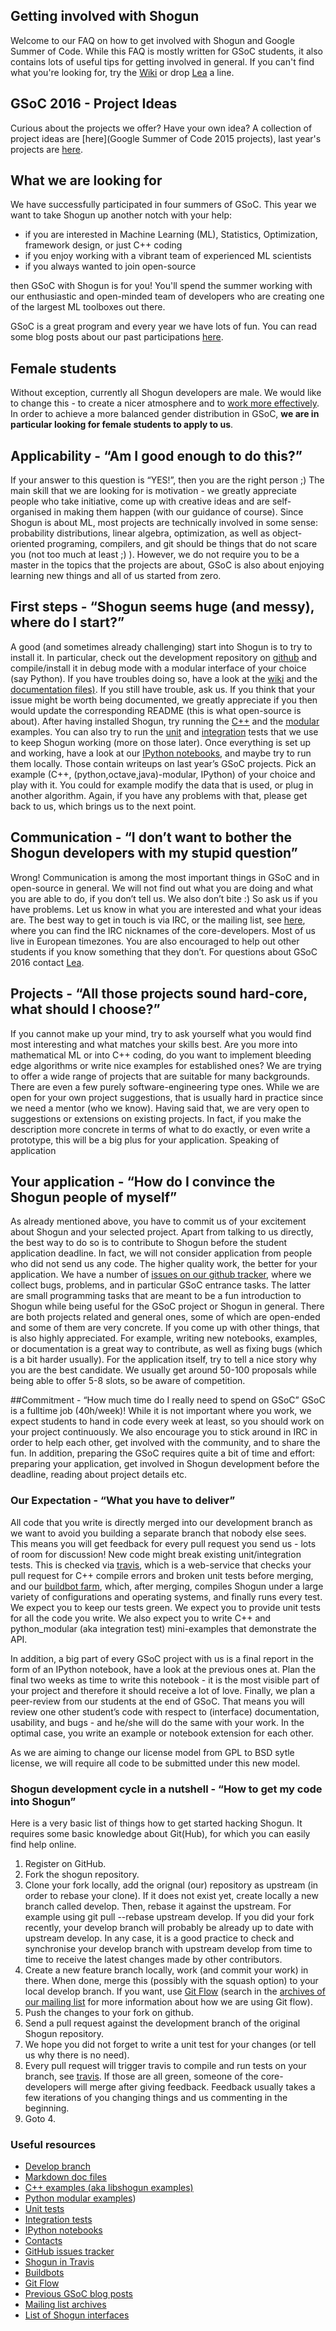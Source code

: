 ## Getting involved with Shogun
Welcome to our FAQ on how to get involved with Shogun and Google Summer of Code. While this FAQ is mostly written for GSoC students, it also contains lots of useful tips for getting involved in general. If you can't find what you're looking for, try the [Wiki](https://github.com/shogun-toolbox/shogun/wiki) or drop [Lea](https://github.com/shogun-toolbox/shogun/wiki/Lea-Goetz) a line. 

## GSoC 2016 - Project Ideas
Curious about the projects we offer? Have your own idea? A collection of project ideas are [here](Google Summer of Code 2015 projects), last year's projects are [here](http://www.shogun-toolbox.org/page/Events/gsoc2014_ideas). 

## What we are looking for
We have successfully participated in four summers of GSoC. This year we want to take Shogun up another notch with your help:


 * if you are interested in Machine Learning (ML), Statistics, Optimization, framework design, or just C++ coding
 * if you enjoy working with a vibrant team of experienced ML scientists
 * if you always wanted to join open-source 

then GSoC with Shogun is for you! You'll spend the summer working with our enthusiastic and open-minded team of developers who are creating one of the largest ML toolboxes out there.

GSoC is a great program and every year we have lots of fun. You can read some blog posts about our past participations [here](GSoC_follow_ups).

## Female students
Without exception, currently all Shogun developers are male. We would like to change this - to create a nicer atmosphere and to [work more effectively](http://www.nytimes.com/2015/01/18/opinion/sunday/why-some-teams-are-smarter-than-others.html?_r=0). In order to achieve a more balanced gender distribution in GSoC, **we are in particular looking for female students to apply to us**.

## Applicability - “Am I good enough to do this?”
If your answer to this question is “YES!”, then you are the right person ;) The main skill that we are looking for is motivation - we greatly appreciate people who take initiative, come up with creative ideas and are self-organised in making them happen (with our guidance of course). Since Shogun is about ML, most projects are technically involved in some sense: probability distributions, linear algebra, optimization, as well as object-oriented programing, compilers, and git should be things that do not scare you (not too much at least ;) ). However, we do not require you to be a master in the topics that the projects are about, GSoC is also about enjoying learning new things and all of us started from zero.

## First steps - “Shogun seems huge (and messy), where do I start?”
A good (and sometimes already challenging) start into Shogun is to try to install it. In particular, check out the development repository on [github](https://github.com/shogun-toolbox/shogun/tree/develop) and compile/install it in debug mode with a modular interface of your choice (say Python). If you have troubles doing so, have a look at the [wiki](https://github.com/shogun-toolbox/shogun/wiki) and the [documentation files)](https://github.com/shogun-toolbox/shogun/tree/develop/doc). If you still have trouble, ask us. If you think that your issue might be worth being documented, we greatly appreciate if you then would update the corresponding README (this is what open-source is about). After having installed Shogun, try running the [C++](https://github.com/shogun-toolbox/shogun/tree/develop/examples/undocumented/libshogun) and the [modular](https://github.com/shogun-toolbox/shogun/tree/develop/examples/undocumented/python_modular) examples. You can also try to run the [unit](https://github.com/shogun-toolbox/shogun/tree/develop/tests/unit) and [integration](https://github.com/shogun-toolbox/shogun/tree/develop/tests/integration) tests that we use to keep Shogun working (more on those later). Once everything is set up and working, have a look at our [IPython notebooks](http://www.shogun-toolbox.org/page/documentation/notebook), and maybe try to run them locally. Those contain writeups on last year’s GSoC projects. Pick an example (C++, (python,octave,java)-modular, IPython) of your choice and play with it. You could for example modify the data that is used, or plug in another algorithm. Again, if you have any problems with that, please get back to us, which brings us to the next point.

## Communication - “I don’t want to bother the Shogun developers with my stupid question”
Wrong! Communication is among the most important things in GSoC and in open-source in general. We will not find out what you are doing and what you are able to do, if you don’t tell us. We also don’t bite :) So ask us if you have problems. Let us know in what you are interested and what your ideas are. The best way to get in touch is via IRC, or the mailing list, see [here](http://www.shogun-toolbox.org/page/contact/contacts), where you can find the IRC nicknames of the core-developers. Most of us live in European timezones. You are also encouraged to help out other students if you know something that they don’t. For questions about GSoC 2016 contact [Lea](https://github.com/shogun-toolbox/shogun/wiki/Lea-Goetz).

## Projects - “All those projects sound hard-core, what should I choose?”
If you cannot make up your mind, try to ask yourself what you would find most interesting and what matches your skills best. Are you more into mathematical ML or into C++ coding, do you want to implement bleeding edge algorithms or write nice examples for established ones? We are trying to offer a wide range of projects that are suitable for many backgrounds. There are even a few purely software-engineering type ones. While we are open for your own project suggestions, that is usually hard in practice since we need a mentor (who we know). Having said that, we are very open to suggestions or extensions on existing projects. In fact, if you make the description more concrete in terms of what to do exactly, or even write a prototype, this will be a big plus for your application. Speaking of application

## Your application - “How do I convince the Shogun people of myself”
As already mentioned above, you have to commit us of your excitement about Shogun and your selected project. Apart from talking to us directly, the best way to do so is to contribute to Shogun before the student application deadline. In fact, we will not consider application from people who did not send us any code. The higher quality work, the better for your application. We have a number of [issues on our github tracker](https://github.com/shogun-toolbox/shogun/issues), where we collect bugs, problems, and in particular GSoC entrance tasks. The latter are small programming tasks that are meant to be a fun introduction to Shogun while being useful for the GSoC project or Shogun in general. There are both projects related and general ones, some of which are open-ended and some of them are very concrete. If you come up with other things, that is also highly appreciated. For example, writing new notebooks, examples, or documentation is a great way to contribute, as well as fixing bugs (which is a bit harder usually). For the application itself, try to tell a nice story why you are the best candidate. We usually get around 50-100 proposals while being able to offer 5-8 slots, so be aware of competition.

##Commitment - “How much time do I really need to spend on GSoC”
GSoC is a fulltime job (40h/week)! While it is not important where you work, we expect students to hand in code every week at least, so you should work on your project continuously. We also encourage you to stick around in IRC in order to help each other, get involved with the community, and to share the fun. In addition, preparing the GSoC requires quite a bit of time and effort: preparing your application, get involved in Shogun development before the deadline, reading about project details etc.

### Our Expectation - “What you have to deliver”
All code that you write is directly merged into our development branch as we want to avoid you building a separate branch that nobody else sees. This means you will get feedback for every pull request you send us - lots of room for discussion! New code might break existing unit/integration tests. This is checked via [travis](https://travis-ci.org/shogun-toolbox/shogun), which is a web-service that checks your pull request for C++ compile errors and broken unit tests before merging, and our [buildbot farm](http://buildbot.shogun-toolbox.org/waterfall), which, after merging, compiles Shogun under a large variety of configurations and operating systems, and finally runs every test. We expect you to keep our tests green. We expect you to provide unit tests for all the code you write. We also expect you to write C++ and python_modular (aka integration test) mini-examples that demonstrate the API.

In addition, a big part of every GSoC project with us is a final report in the form of an IPython notebook, have a look at the previous ones at. Plan the final two weeks as time to write this notebook - it is the most visible part of your project and therefore it should receive a lot of love. Finally, we plan a peer-review from our students at the end of GSoC. That means you will review one other student’s code with respect to (interface) documentation, usability, and bugs - and he/she will do the same with your work. In the optimal case, you write an example or notebook extension for each other.

As we are aiming to change our license model from GPL to BSD sytle license, we will require all code to be submitted under this new model.

### Shogun development cycle in a nutshell - “How to get my code into Shogun”
Here is a very basic list of things how to get started hacking Shogun. It requires some basic knowledge about Git(Hub), for which you can easily find help online.

1. Register on GitHub.
2. Fork the shogun repository.
3. Clone your fork locally, add the orignal (our) repository as upstream (in order to rebase your clone). If it does not exist yet, create locally a new branch called develop. Then, rebase it against the upstream. For example using git pull --rebase upstream develop. If you did your fork recently, your develop branch will probably be already up to date with upstream develop. In any case, it is a good practice to check and synchronise your develop branch with upstream develop from time to time to receive the latest changes made by other contributors.
4. Create a new feature branch locally, work (and commit your work) in there. When done, merge this (possibly with the squash option) to your local develop branch. If you want, use [Git Flow](http://nvie.com/posts/a-successful-git-branching-model/) (search in the [archives of our mailing list](http://blog.gmane.org/gmane.comp.ai.machine-learning.shogun) for more information about how we are using Git flow).
5. Push the changes to your fork on github.
6. Send a pull request against the development branch of the original Shogun repository.
7. We hope you did not forget to write a unit test for your changes (or tell us why there is no need).
8. Every pull request will trigger travis to compile and run tests on your branch, see [travis](https://travis-ci.org/shogun-toolbox/shogun). If those are all green, someone of the core-developers will merge after giving feedback. Feedback usually takes a few iterations of you changing things and us commenting in the beginning.
9. Goto 4.

### Useful resources
 * [Develop branch](https://github.com/shogun-toolbox/shogun/tree/develop)
 * [Markdown doc files]([https://github.com/shogun-toolbox/shogun/tree/develop/doc])
 * [C++ examples (aka libshogun examples)]((https://github.com/shogun-toolbox/shogun/tree/develop/examples/undocumented/libshogun))
 * [Python modular examples](https://github.com/shogun-toolbox/shogun/tree/develop/examples/undocumented/python_modular))
 * [Unit tests](https://github.com/shogun-toolbox/shogun/tree/develop/tests/unit)
 * [Integration tests](https://github.com/shogun-toolbox/shogun/tree/develop/tests/integration)
 * [IPython notebooks](http://www.shogun-toolbox.org/page/documentation/notebook)
 * [Contacts](http://www.shogun-toolbox.org/page/contact/contacts)
 * [GitHub issues tracker](https://github.com/shogun-toolbox/shogun/issues)
 * [Shogun in Travis](https://travis-ci.org/shogun-toolbox/shogun)
 * [Buildbots](http://buildbot.shogun-toolbox.org/waterfall)
 * [Git Flow](http://nvie.com/posts/a-successful-git-branching-model/)
 * [Previous GSoC blog posts](GSoC-follow-up-blog-posts)
 * [Mailing list archives](http://blog.gmane.org/gmane.comp.ai.machine-learning.shogun)
 * [List of Shogun interfaces](http://www.shogun-toolbox.org/doc/en/latest/namespaceshogun.html)